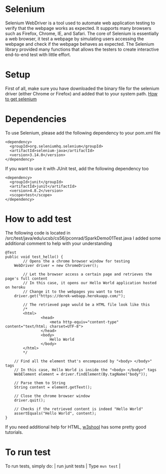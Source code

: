 # Selenium

Selenium WebDriver is a tool used to automate web application testing to verify that the webpage works as expected. It supports many browsers such as Firefox, Chrome, IE, and Safari. The core of Selenium is essentially a web browser, it test a webpage by simulating users accessing the webpage and check if the webpage behaves as expected. The Selenium library provided many functions that allows the testers to create interactive end-to-end test with little effort. 

# Setup

First of all, make sure you have downloaded the binary file for the selenium driver (either Chrome or Firefox) and added that to your system path. [How to get selenium](https://github.com/ucsb-cs56-pconrad/UCSB-CS56-pconrad.github.io/blob/master/_topics/selenium.md)

# Dependencies
To use Selenium, please add the following dependency to your pom.xml file

    <dependency>
      <groupId>org.seleniumhq.selenium</groupId>
      <artifactId>selenium-java</artifactId>
      <version>3.14.0</version>
    </dependency>

If you want to use it with JUnit test, add the following dependency too

    <dependency>
      <groupId>junit</groupId>
      <artifactId>junit</artifactId>
      <version>4.8.2</version>
      <scope>test</scope>
    </dependency>

# How to add test
The following code is located in /src/test/java/edu/ucsb/cs56/pconrad/SparkDemo01Test.java
I added some additional comment to help with your understanding

	@Test
	public void test_hello() {
        	// Opens the a chrome browser window for testing
		WebDriver driver = new ChromeDriver();
        
        	// Let the browser access a certain page and retrieves the page's full content
        	// In this case, it opens our Hello World application hosted on heroku
        	// Change it to the webpages you want to test
		driver.get("https://derek-webapp.herokuapp.com/");
        
        	// The retrieved page would be a HTML file look like this
        	/*
        	<html>
            		<head>
                		<meta http-equiv="content-type" content="text/html; charset=UTF-8">
            		</head>
            		<body>
                		Hello World
            		</body>
        	</html>
        	*/
		
		// Find all the element that's encompassed by "<body> </body>" tags
		// In this case, Hello World is inside the "<body> </body>" tags
		WebElement element = driver.findElement(By.tagName("body"));
		
		// Parse them to String
		String content = element.getText();
		
		// Close the chrome browser window
		driver.quit();
		
		// Checks if the retrieved content is indeed "Hello World"
		assertEquals("Hello World", content);
    }

If you need additional help for HTML, [w3shool](https://www.w3schools.com/) has some pretty good tutorials.

# To run test
To run tests, simply do:
| run junit tests | Type `mvn test` |

